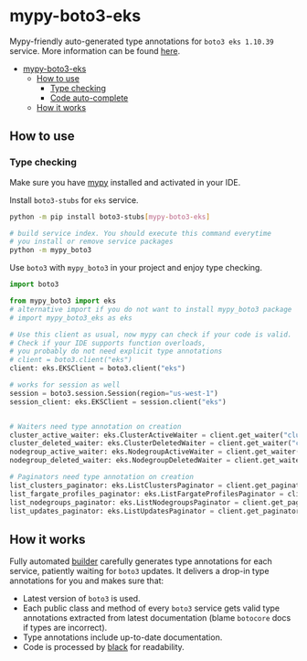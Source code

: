 # mypy-boto3-eks

Mypy-friendly auto-generated type annotations for `boto3 eks 1.10.39` service.
More information can be found [here](https://github.com/vemel/mypy_boto3).

- [mypy-boto3-eks](#mypy-boto3-eks)
  - [How to use](#how-to-use)
    - [Type checking](#type-checking)
    - [Code auto-complete](#code-auto-complete)
  - [How it works](#how-it-works)

## How to use

### Type checking

Make sure you have [mypy](https://github.com/python/mypy) installed and activated in your IDE.

Install `boto3-stubs` for `eks` service.

```bash
python -m pip install boto3-stubs[mypy-boto3-eks]

# build service index. You should execute this command everytime
# you install or remove service packages
python -m mypy_boto3
```

Use `boto3` with `mypy_boto3` in your project and enjoy type checking.

```python
import boto3

from mypy_boto3 import eks
# alternative import if you do not want to install mypy_boto3 package
# import mypy_boto3_eks as eks

# Use this client as usual, now mypy can check if your code is valid.
# Check if your IDE supports function overloads,
# you probably do not need explicit type annotations
# client = boto3.client("eks")
client: eks.EKSClient = boto3.client("eks")

# works for session as well
session = boto3.session.Session(region="us-west-1")
session_client: eks.EKSClient = session.client("eks")


# Waiters need type annotation on creation
cluster_active_waiter: eks.ClusterActiveWaiter = client.get_waiter("cluster_active")
cluster_deleted_waiter: eks.ClusterDeletedWaiter = client.get_waiter("cluster_deleted")
nodegroup_active_waiter: eks.NodegroupActiveWaiter = client.get_waiter("nodegroup_active")
nodegroup_deleted_waiter: eks.NodegroupDeletedWaiter = client.get_waiter("nodegroup_deleted")

# Paginators need type annotation on creation
list_clusters_paginator: eks.ListClustersPaginator = client.get_paginator("list_clusters")
list_fargate_profiles_paginator: eks.ListFargateProfilesPaginator = client.get_paginator("list_fargate_profiles")
list_nodegroups_paginator: eks.ListNodegroupsPaginator = client.get_paginator("list_nodegroups")
list_updates_paginator: eks.ListUpdatesPaginator = client.get_paginator("list_updates")
```

## How it works

Fully automated [builder](https://github.com/vemel/mypy_boto3) carefully generates
type annotations for each service, patiently waiting for `boto3` updates. It delivers
a drop-in type annotations for you and makes sure that:

- Latest version of `boto3` is used.
- Each public class and method of every `boto3` service gets valid type annotations
  extracted from latest documentation (blame `botocore` docs if types are incorrect).
- Type annotations include up-to-date documentation.
- Code is processed by [black](https://github.com/psf/black) for readability.